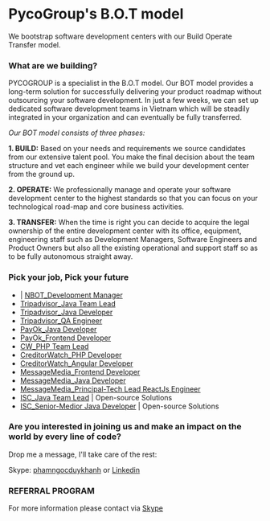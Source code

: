 # PycoGroup's B.O.T model

We bootstrap software development centers with our Build Operate Transfer model.

### What are we building? 
PYCOGROUP is a specialist in the B.O.T model. Our BOT model provides a long-term solution for successfully delivering your product roadmap without outsourcing your software development. In just a few weeks, we can set up dedicated software development teams in Vietnam which will be steadily integrated in your organization and can eventually be fully transferred.

_Our BOT model consists of three phases:_

**1. BUILD:** Based on your needs and requirements we source candidates from our extensive talent pool. You make the final decision about the team structure and vet each engineer while we build your development center from the ground up.

**2. OPERATE:** We professionally manage and operate your software development center to the highest standards so that you can focus on your technological road-map and core business activities.

**3. TRANSFER:** When the time is right you can decide to acquire the legal ownership of the entire development center with its office, equipment, engineering staff such as Development Managers, Software Engineers and Product Owners but also all the existing operational and support staff so as to be fully autonomous straight away.
### Pick your job, Pick your future
- | [NBOT_Development Manager](https://github.com/PhamNgocDuyKhanh/Join-our-talented-team/blob/main/Development%20Manager.pdf)
- [Tripadvisor_Java Team Lead](https://github.com/PhamNgocDuyKhanh/Join-our-talented-team/blob/main/OTAs-Java%20Team%20Lead.pdf)
- [Tripadvisor_Java Developer](https://github.com/PhamNgocDuyKhanh/Join-our-talented-team/blob/main/OTAs-Java%20Developer.pdf)
- [Tripadvisor_QA Engineer](https://github.com/PhamNgocDuyKhanh/Join-our-talented-team/blob/main/OTAs-QA%20Engineer.pdf)
- [PayOk_Java Developer](https://github.com/PhamNgocDuyKhanh/Join-our-talented-team/blob/main/Fintech-Java%20Developer.pdf)
- [PayOk_Frontend Developer](https://github.com/PhamNgocDuyKhanh/Join-our-talented-team/blob/main/Fintech-Frontend%20Developer.pdf)
- [CW_PHP Team Lead](https://github.com/PhamNgocDuyKhanh/Join-our-talented-team/blob/main/Fintech-PHP%20Team%20Lead.pdf)
- [CreditorWatch_PHP Developer](https://github.com/PhamNgocDuyKhanh/Join-our-talented-team/blob/main/CW%20_%20Senior%20PHP%20Developer.pdf)
- [CreditorWatch_Angular Developer](https://github.com/PhamNgocDuyKhanh/Join-our-talented-team/blob/main/CW%20-%20Senior%20Angular%20Developer.pdf)
- [MessageMedia_Frontend Developer](https://github.com/PhamNgocDuyKhanh/Join-our-talented-team/blob/main/Fintech-Frontend%20Developer.pdf)
- [MessageMedia_Java Developer](https://github.com/PhamNgocDuyKhanh/Join-our-talented-team/blob/main/MessageMedia-Senior%20Java%20Developer.pdf)
- [MessageMedia_Principal-Tech Lead ReactJs Engineer](https://github.com/PhamNgocDuyKhanh/Join-our-talented-team/blob/main/MessageMedia%20-%20Principal-Tech%20Lead%20ReactJs%20Engineer.pdf)
- [ISC_Java Team Lead](https://github.com/PhamNgocDuyKhanh/Join-our-talented-team/blob/main/ISC_Java%20Team%20Lead.pdf) | Open-source Solutions 
- [ISC_Senior-Medior Java Developer](https://github.com/PhamNgocDuyKhanh/Join-our-talented-team/blob/main/ISC_Senior-Medior%20Java%20Developer.pdf) | Open-source Solutions

### Are you interested in joining us and make an impact on the world by every line of code?

Drop me a message, I'll take care of the rest:

Skype: [phamngocduykhanh](https://join.skype.com/invite/iM2bQCkTJ3N8) or [Linkedin](https://www.linkedin.com/in/khanhpnd/)

### REFERRAL PROGRAM
For more information please contact via [Skype](https://join.skype.com/invite/iM2bQCkTJ3N8)
